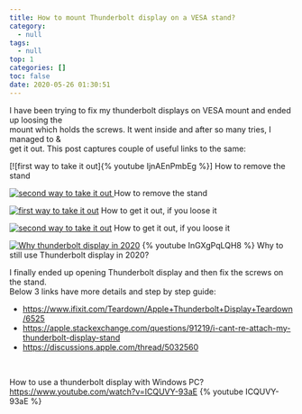 ```yaml
---
title: How to mount Thunderbolt display on a VESA stand?
category:
  - null
tags:
  - null
top: 1
categories: []
toc: false
date: 2020-05-26 01:30:51
---
```


I have been trying to fix my thunderbolt displays on VESA mount and ended up loosing the <br> mount which holds the screws. It went inside and after so many tries, I managed to &<br> get it out. This post captures couple of useful links to the same:



[![first way to take it out]{% youtube IjnAEnPmbEg %}]
How to remove the stand

[![second way to take it out](https://img.youtube.com/vi/9M-JZ4DV9kA/0.jpg) ](https://www.youtube.com/watch?v=9M-JZ4DV9kA)
How to remove the stand

[![first way to take it out](https://img.youtube.com/vi/XdY2jXus22E/0.jpg)](https://www.youtube.com/watch?v=XdY2jXus22E)
How to get it out, if you loose it

[![second way to take it out](https://img.youtube.com/vi/RUVgzVlvWcQ/0.jpg)](https://www.youtube.com/watch?v=RUVgzVlvWcQ)
How to get it out, if you loose it

[![Why thunderbolt display in 2020](https://img.youtube.com/vi/InGXgPqLQH8/0.jpg)](https://www.youtube.com/watch?v=InGXgPqLQH8)
{% youtube InGXgPqLQH8 %}
Why to still use Thunderbolt display in 2020?


I finally ended up opening Thunderbolt display and then fix the screws on the stand.<br> Below 3 links have more details and step by step guide:
<br>

- https://www.ifixit.com/Teardown/Apple+Thunderbolt+Display+Teardown/6525
- https://apple.stackexchange.com/questions/91219/i-cant-re-attach-my-thunderbolt-display-stand
- https://discussions.apple.com/thread/5032560
<br>

How to use a thunderbolt display with Windows PC?
https://www.youtube.com/watch?v=ICQUVY-93aE
{% youtube ICQUVY-93aE %}
